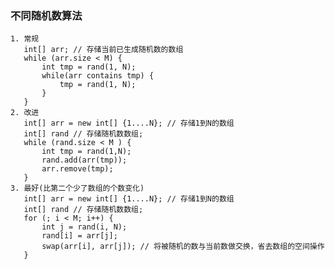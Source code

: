 ### 不同随机数算法
    1. 常规
       int[] arr; // 存储当前已生成随机数的数组
       while (arr.size < M) {
           int tmp = rand(1, N);
           while(arr contains tmp) {
               tmp = rand(1, N);
           }
       } 
    2. 改进
       int[] arr = new int[] {1....N}; // 存储1到N的数组
       int[] rand // 存储随机数数组;
       while (rand.size < M ) {
           int tmp = rand(1,N);
           rand.add(arr(tmp));
           arr.remove(tmp);
       }
    3. 最好(比第二个少了数组的个数变化)
       int[] arr = new int[] {1....N}; // 存储1到N的数组
       int[] rand // 存储随机数数组;
       for (; i < M; i++) {
           int j = rand(i, N);
           rand[i] = arr[j];
           swap(arr[i], arr[j]); // 将被随机的数与当前数做交换，省去数组的空间操作
       }
